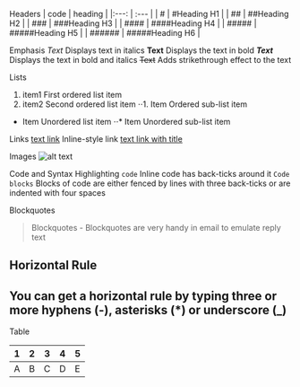 Headers
| code | heading |
|:---: | :--- | 
| # | #Heading H1 |
| ## | ##Heading H2 |
| ### | ###Heading H3 |
| #### | ####Heading H4 |
| ##### | #####Heading H5 |
| ###### | #####Heading H6 |


Emphasis
_Text_
Displays text in italics
**Text**
Displays the text in bold
**_Text_**
Displays the text in bold and italics
~~Text~~
Adds strikethrough effect to the text


Lists
1. item1
First ordered list item
2. item2
Second ordered list item
⋅⋅1. Item
Ordered sub-list item
* Item
Unordered list item
⋅⋅* Item
Unordered sub-list item


Links
[text link](https://duckduckgo.com)
Inline-style link
[text link with title](https://duckduckgo.com "DDG Home")


Images
![alt text](https://github.com/n48.png "Logo Title")


Code and Syntax Highlighting
`code`
Inline code has back-ticks around it
``` Code blocks ```
Blocks of code are either fenced by lines with three back-ticks or are indented with four spaces


Blockquotes
> Blockquotes - Blockquotes are very handy in email to emulate reply text

Horizontal Rule
---
You can get a horizontal rule by typing three or more hyphens (-), asterisks (*) or underscore (_)
---


Table

|  1  |  2  |  3  |  4  |  5  |
| --- | --- | --- | --- | --- |
|  A  |  B  |  C  |  D  |  E  |

